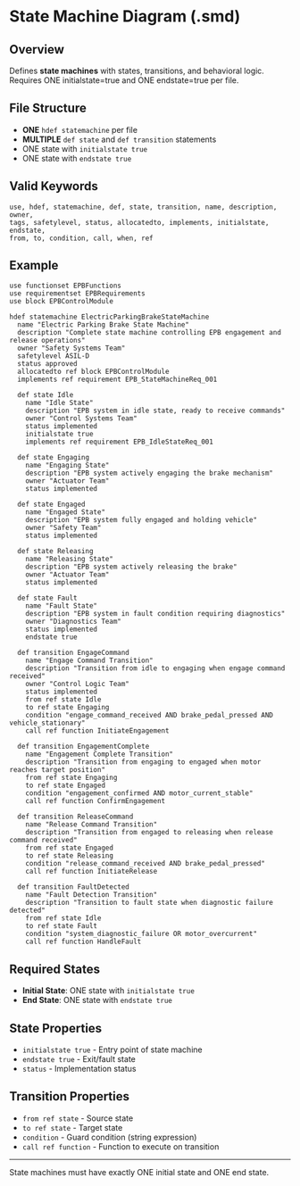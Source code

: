 # State Machine Diagram (.smd)

## Overview
Defines **state machines** with states, transitions, and behavioral logic. Requires ONE initialstate=true and ONE endstate=true per file.

## File Structure
- **ONE** `hdef statemachine` per file
- **MULTIPLE** `def state` and `def transition` statements
- ONE state with `initialstate true`
- ONE state with `endstate true`

## Valid Keywords
```
use, hdef, statemachine, def, state, transition, name, description, owner, 
tags, safetylevel, status, allocatedto, implements, initialstate, endstate, 
from, to, condition, call, when, ref
```

## Example
```sylang
use functionset EPBFunctions
use requirementset EPBRequirements
use block EPBControlModule

hdef statemachine ElectricParkingBrakeStateMachine
  name "Electric Parking Brake State Machine"
  description "Complete state machine controlling EPB engagement and release operations"
  owner "Safety Systems Team"
  safetylevel ASIL-D
  status approved
  allocatedto ref block EPBControlModule
  implements ref requirement EPB_StateMachineReq_001

  def state Idle
    name "Idle State"
    description "EPB system in idle state, ready to receive commands"
    owner "Control Systems Team"
    status implemented
    initialstate true
    implements ref requirement EPB_IdleStateReq_001

  def state Engaging
    name "Engaging State"
    description "EPB system actively engaging the brake mechanism"
    owner "Actuator Team"
    status implemented

  def state Engaged
    name "Engaged State"
    description "EPB system fully engaged and holding vehicle"
    owner "Safety Team"
    status implemented

  def state Releasing
    name "Releasing State"
    description "EPB system actively releasing the brake"
    owner "Actuator Team"
    status implemented

  def state Fault
    name "Fault State"
    description "EPB system in fault condition requiring diagnostics"
    owner "Diagnostics Team"
    status implemented
    endstate true

  def transition EngageCommand
    name "Engage Command Transition"
    description "Transition from idle to engaging when engage command received"
    owner "Control Logic Team"
    status implemented
    from ref state Idle
    to ref state Engaging
    condition "engage_command_received AND brake_pedal_pressed AND vehicle_stationary"
    call ref function InitiateEngagement

  def transition EngagementComplete
    name "Engagement Complete Transition"
    description "Transition from engaging to engaged when motor reaches target position"
    from ref state Engaging
    to ref state Engaged
    condition "engagement_confirmed AND motor_current_stable"
    call ref function ConfirmEngagement

  def transition ReleaseCommand
    name "Release Command Transition"
    description "Transition from engaged to releasing when release command received"
    from ref state Engaged
    to ref state Releasing
    condition "release_command_received AND brake_pedal_pressed"
    call ref function InitiateRelease

  def transition FaultDetected
    name "Fault Detection Transition"
    description "Transition to fault state when diagnostic failure detected"
    from ref state Idle
    to ref state Fault
    condition "system_diagnostic_failure OR motor_overcurrent"
    call ref function HandleFault
```

## Required States
- **Initial State**: ONE state with `initialstate true`
- **End State**: ONE state with `endstate true`

## State Properties
- `initialstate true` - Entry point of state machine
- `endstate true` - Exit/fault state
- `status` - Implementation status

## Transition Properties
- `from ref state` - Source state
- `to ref state` - Target state
- `condition` - Guard condition (string expression)
- `call ref function` - Function to execute on transition

---
State machines must have exactly ONE initial state and ONE end state.

